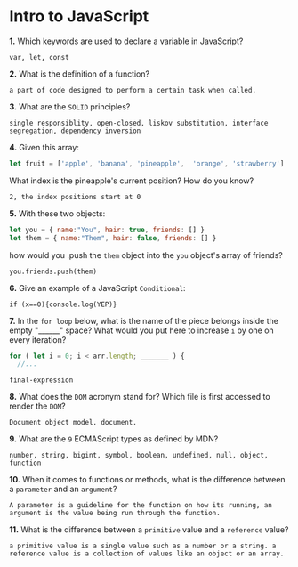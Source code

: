 # Intro to JavaScript

**1.** Which keywords are used to declare a variable in JavaScript?
<!-- enter you answer in the space below -->
```
var, let, const
```
**2.** What is the definition of a function?
<!-- enter you answer in the space below -->
```
a part of code designed to perform a certain task when called.
```
**3.** What are the `SOLID` principles?
<!-- enter you answer in the space below -->
```
single responsiblity, open-closed, liskov substitution, interface segregation, dependency inversion
```
**4.** Given this array: 
```js
let fruit = ['apple', 'banana', 'pineapple',  'orange', 'strawberry']
``` 
What index is the pineapple's current position? How do you know?
<!-- enter you answer in the space below -->
```
2, the index positions start at 0
```
**5.** With these two objects: 
```js
let you = { name:"You", hair: true, friends: [] }
let them = { name:"Them", hair: false, friends: [] }
```
how would you .push the `them` object into the `you` object's array of friends?
<!-- enter you answer in the space below -->
```
you.friends.push(them)
```

**6.** Give an example of a JavaScript `Conditional`:
<!-- enter you answer in the space below -->
```
if (x==0){console.log(YEP)}
```
**7.** In the `for loop` below, what is the name of the piece belongs inside the empty "______" space? What would you put here to increase `i` by one on every iteration?
```js
for ( let i = 0; i < arr.length; _______ ) {
  //...
```
<!-- enter you answer in the space below -->
```
final-expression
```
**8.** What does the `DOM` acronym stand for? Which file is first accessed to render the `DOM`?
<!-- enter you answer in the space below -->
```
Document object model. document.
```

**9.** What are the `9` ECMAScript types as defined by MDN?
<!-- enter you answer in the space below -->
```
number, string, bigint, symbol, boolean, undefined, null, object, function
```
**10.** When it comes to functions or methods, what is the difference between a `parameter` and an `argument`?
<!-- enter you answer in the space below -->
```
A parameter is a guideline for the function on how its running, an argument is the value being run through the function.
```
**11.** What is the difference between a `primitive` value and a `reference` value?
<!-- enter you answer in the space below -->
```
a primitive value is a single value such as a number or a string. a reference value is a collection of values like an object or an array.
```
